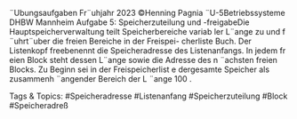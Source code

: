 ¨Ubungsaufgaben Fr¨uhjahr 2023 ©Henning Pagnia ¨U-5Betriebssysteme DHBW Mannheim
Aufgabe 5: Speicherzuteilung und -freigabeDie Hauptspeicherverwaltung teilt Speicherbereiche variab ler L¨ange zu und f ¨uhrt¨uber die freien Bereiche in der Freispei-
cherliste Buch. Der Listenkopf freebenennt die Speicheradresse des Listenanfangs. In jedem fr eien Block steht dessen
L¨ange sowie die Adresse des n ¨achsten freien Blocks. Zu Beginn sei in der Freispeicherlist e dergesamte Speicher als
zusammenh ¨angender Bereich der L ¨ange 100 .

   Tags & Topics:
   #Speicheradresse
   #Listenanfang
   #Speicherzuteilung
   #Block
   #Speicheradreß